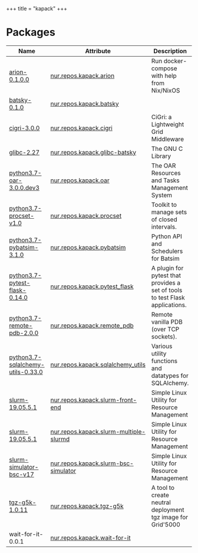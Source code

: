 
+++
title = "kapack"
+++

# Packages

Name | Attribute | Description
-----|-----------|------------
[arion-0.1.0.0](https://github.com/hercules-ci/arion#readme)|[nur.repos.kapack.arion](https://github.com/nix-community/nur-combined/tree/master/repos/kapack/pkgs/arion/default.nix#L35)|Run docker-compose with help from Nix/NixOS
[batsky-0.1.0](https://github.com/oar-team/batsky)|[nur.repos.kapack.batsky](https://github.com/nix-community/nur-combined/tree/master/repos/kapack/pkgs/batsky/default.nix#L32)|
[cigri-3.0.0](https://github.com/oar-team/cigri)|[nur.repos.kapack.cigri](https://github.com/nix-community/nur-combined/tree/master/repos/kapack/pkgs/cigri/default.nix#L48)|CiGri: a Lightweight Grid Middleware
[glibc-2.27](https://www.gnu.org/software/libc/)|[nur.repos.kapack.glibc-batsky](https://github.com/nix-community/nur-combined/tree/master/repos/kapack)|The GNU C Library
[python3.7-oar-3.0.0.dev3](https://github.com/oar-team/oar3)|[nur.repos.kapack.oar](https://github.com/nix-community/nur-combined/tree/master/repos/kapack/pkgs/oar/default.nix#L46)|The OAR Resources and Tasks Management System
[python3.7-procset-v1.0](https://gitlab.inria.fr/bleuse/procset.py)|[nur.repos.kapack.procset](https://github.com/nix-community/nur-combined/tree/master/repos/kapack/pkgs/procset/default.nix#L22)|Toolkit to manage sets of closed intervals.
[python3.7-pybatsim-3.1.0](https://gitlab.inria.fr/batsim/pybatsim)|[nur.repos.kapack.pybatsim](https://github.com/nix-community/nur-combined/tree/master/repos/kapack/pkgs/pybatsim/default.nix#L30)|Python API and Schedulers for Batsim
[python3.7-pytest-flask-0.14.0](https://pytest-flask.readthedocs.io/en/latest/)|[nur.repos.kapack.pytest_flask](https://github.com/nix-community/nur-combined/tree/master/repos/kapack/pkgs/pytest-flask/default.nix#L18)|A plugin for pytest that provides a set of tools to test Flask applications.
[python3.7-remote-pdb-2.0.0](https://github.com/ionelmc/python-remote-pdb/blob/master/setup.py)|[nur.repos.kapack.remote_pdb](https://github.com/nix-community/nur-combined/tree/master/repos/kapack/pkgs/remote-pdb/default.nix#L19)|Remote vanilla PDB (over TCP sockets).
[python3.7-sqlalchemy-utils-0.33.0](https://github.com/kvesteri/sqlalchemy-utils)|[nur.repos.kapack.sqlalchemy_utils](https://github.com/nix-community/nur-combined/tree/master/repos/kapack/pkgs/sqlalchemy-utils/default.nix#L27)|Various utility functions and datatypes for SQLAlchemy.
[slurm-19.05.5.1](http://www.schedmd.com/)|[nur.repos.kapack.slurm-front-end](https://github.com/nix-community/nur-combined/tree/master/repos/kapack)|Simple Linux Utility for Resource Management
[slurm-19.05.5.1](http://www.schedmd.com/)|[nur.repos.kapack.slurm-multiple-slurmd](https://github.com/nix-community/nur-combined/tree/master/repos/kapack)|Simple Linux Utility for Resource Management
[slurm-simulator-bsc-v17](http://www.schedmd.com/)|[nur.repos.kapack.slurm-bsc-simulator](https://github.com/nix-community/nur-combined/tree/master/repos/kapack/pkgs/slurm-simulator/default.nix#L89)|Simple Linux Utility for Resource Management
[tgz-g5k-1.0.11](https://www.grid5000.fr/mediawiki/index.php/TGZ-G5K)|[nur.repos.kapack.tgz-g5k](https://github.com/nix-community/nur-combined/tree/master/repos/kapack/pkgs/tgz-g5k/default.nix#L39)|A tool to create neutral deployment tgz image for Grid'5000
wait-for-it-0.0.1|[nur.repos.kapack.wait-for-it](https://github.com/nix-community/nur-combined/tree/master/repos/kapack/pkgs/wait-for-it/default.nix#L5)|
